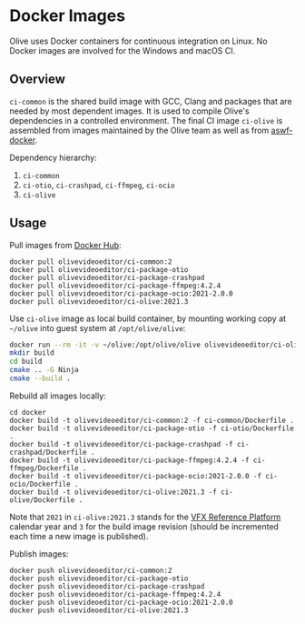 # Docker Images

Olive uses Docker containers for continuous integration on Linux.
No Docker images are involved for the Windows and macOS CI.

## Overview

`ci-common` is the shared build image with GCC, Clang and packages that are
needed by most dependent images. It is used to compile Olive's dependencies
in a controlled environment. The final CI image `ci-olive` is assembled from
images maintained by the Olive team as well as from
[aswf-docker](https://github.com/AcademySoftwareFoundation/aswf-docker/).

Dependency hierarchy:

1. `ci-common`
2. `ci-otio`, `ci-crashpad`, `ci-ffmpeg`, `ci-ocio`
3. `ci-olive`

## Usage

Pull images from [Docker Hub](https://hub.docker.com/u/olivevideoeditor):

```
docker pull olivevideoeditor/ci-common:2
docker pull olivevideoeditor/ci-package-otio
docker pull olivevideoeditor/ci-package-crashpad
docker pull olivevideoeditor/ci-package-ffmpeg:4.2.4
docker pull olivevideoeditor/ci-package-ocio:2021-2.0.0
docker pull olivevideoeditor/ci-olive:2021.3
```

Use `ci-olive` image as local build container, by mounting working copy at
`~/olive` into guest system at `/opt/olive/olive`:

```bash
docker run --rm -it -v ~/olive:/opt/olive/olive olivevideoeditor/ci-olive:2021.3
mkdir build
cd build
cmake .. -G Ninja
cmake --build .
```

Rebuild all images locally:

```
cd docker
docker build -t olivevideoeditor/ci-common:2 -f ci-common/Dockerfile .
docker build -t olivevideoeditor/ci-package-otio -f ci-otio/Dockerfile .
docker build -t olivevideoeditor/ci-package-crashpad -f ci-crashpad/Dockerfile .
docker build -t olivevideoeditor/ci-package-ffmpeg:4.2.4 -f ci-ffmpeg/Dockerfile .
docker build -t olivevideoeditor/ci-package-ocio:2021-2.0.0 -f ci-ocio/Dockerfile .
docker build -t olivevideoeditor/ci-olive:2021.3 -f ci-olive/Dockerfile .
```

Note that `2021` in `ci-olive:2021.3` stands for the
[VFX Reference Platform](http://vfxplatform.com/) calendar year and `3` for the
build image revision (should be incremented each time a new image is published).

Publish images:

```
docker push olivevideoeditor/ci-common:2
docker push olivevideoeditor/ci-package-otio
docker push olivevideoeditor/ci-package-crashpad
docker push olivevideoeditor/ci-package-ffmpeg:4.2.4
docker push olivevideoeditor/ci-package-ocio:2021-2.0.0
docker push olivevideoeditor/ci-olive:2021.3
```
